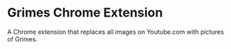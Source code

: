 # Grimes Chrome Extension
A Chrome extension that replaces all images on Youtube.com with pictures of Grimes.
